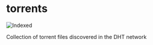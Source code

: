 torrents 
========
![Indexed](https://img.shields.io/badge/indexed-35424-blue)

Collection of torrent files discovered in the DHT network
